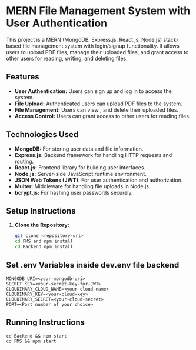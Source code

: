 # MERN File Management System with User Authentication

This project is a MERN (MongoDB, Express.js, React.js, Node.js) stack-based file management system with login/signup functionality. It allows users to upload PDF files, manage their uploaded files, and grant access to other users for reading, writing, and deleting files.

## Features

- **User Authentication:** Users can sign up and log in to access the system.
- **File Upload:** Authenticated users can upload PDF files to the system.
- **File Management:** Users can view , and delete their uploaded files.
- **Access Control:** Users can grant access to other users for reading files.

## Technologies Used

- **MongoDB:** For storing user data and file information.
- **Express.js:** Backend framework for handling HTTP requests and routing.
- **React.js:** Frontend library for building user interfaces.
- **Node.js:** Server-side JavaScript runtime environment.
- **JSON Web Tokens (JWT):** For user authentication and authorization.
- **Multer:** Middleware for handling file uploads in Node.js.
- **bcrypt.js:** For hashing user passwords securely.

## Setup Instructions

1. **Clone the Repository:**
   ```bash
   git clone <repository-url>
   cd FMS and npm install 
   cd Backend npm install

## Set .env Variables inside dev.env file backend

    MONGODB_URI=<your-mongodb-uri>
    SECRET_KEY=<your-secret-key-for-JWT>
    CLOUDINARY_CLOUD_NAME=<your-cloud-name>
    CLOUDINARY_KEY=<your-cloud-key>
    CLOUDINARY_SECRET=<your-cloud-secret>
    PORT=<Port number of your choice>

## Running Instructions
    cd Backend && npm start
    cd FMS && npm start